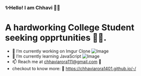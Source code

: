 ### ✨Hello! I am Chhavi 👋✨

<!--
**ChhaviArora1401/ChhaviArora1401** is a  _special_ ✨ repository because its `README.md` (this file) appears on your GitHub profile.
-->

# A hardworking College Student seeking opprtunities :woman_technologist:.

- 🔭 I’m currently working on Imgur Clone ![Image](file:///D:/Imgur%20clone/imgur1.png)
- 🌱 I’m currently learning JavaScript ![Image](https://static.javatpoint.com/images/javascript/javascript_logo.png)
- 📫 Reach me at chhaviarora111@gmail.com :e-mail:
- checkout to know more: :link: https://chhaviarora1401.github.io/-/
<!--
- Languages I use:
Html 
CSS
JavaScript
Python
C++
C
Java
-->
